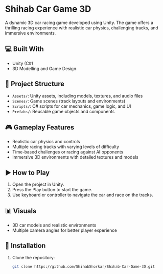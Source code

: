 # Shihab Car Game 3D

A dynamic 3D car racing game developed using Unity. The game offers a thrilling racing experience with realistic car physics, challenging tracks, and immersive environments.

## 💻 Built With
- Unity (C#)
- 3D Modelling and Game Design

## 📁 Project Structure
- `Assets/`: Unity assets, including models, textures, and audio files
- `Scenes/`: Game scenes (track layouts and environments)
- `Scripts/`: C# scripts for car mechanics, game logic, and UI
- `Prefabs/`: Reusable game objects and components

## 🎮 Gameplay Features
- Realistic car physics and controls
- Multiple racing tracks with varying levels of difficulty
- Time-based challenges or racing against AI opponents
- Immersive 3D environments with detailed textures and models

## ▶️ How to Play
1. Open the project in Unity.
2. Press the Play button to start the game.
3. Use keyboard or controller to navigate the car and race on the tracks.

## 📊 Visuals
- 3D car models and realistic environments
- Multiple camera angles for better player experience

## 🔧 Installation
1. Clone the repository:
   ```bash
   git clone https://github.com/ShihabShorkar/Shihab-Car-Game-3D.git

